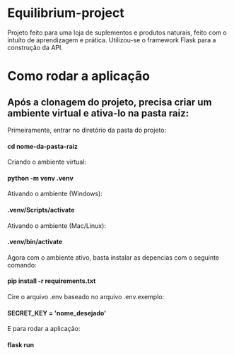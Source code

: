 # Equilibrium-project
Projeto feito para uma loja de suplementos e produtos naturais, feito com o intuíto de aprendizagem e prática.
Utilizou-se o framework Flask para a construção da API.

# Como rodar a aplicação
## Após a clonagem do projeto, precisa criar um ambiente virtual e ativa-lo na pasta raiz:
Primeiramente, entrar no diretório da pasta do projeto:
#### cd nome-da-pasta-raiz

Criando o ambiente virtual:
#### python -m venv .venv

Ativando o ambiente (Windows):
#### .venv/Scripts/activate

Ativando o ambiente (Mac/Linux):
#### .venv/bin/activate

Agora com o ambiente ativo, basta instalar as depencias com o seguinte comando:
#### pip install -r requirements.txt

Cire o arquivo .env baseado no arquivo .env.exemplo:
#### SECRET_KEY = 'nome_desejado'

E para rodar a aplicação:
#### flask run

